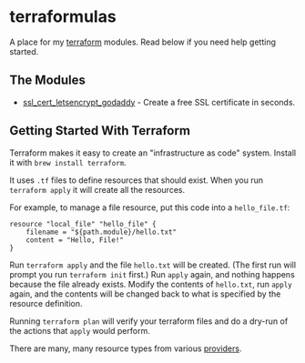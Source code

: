 # terraformulas
A place for my [terraform](https://www.terraform.io/) modules. Read below if you need help getting started.

## The Modules
 - [ssl_cert_letsencrypt_godaddy](./ssl_cert_letsencrypt_godaddy) - Create a free SSL certificate in seconds.

## Getting Started With Terraform

Terraform makes it easy to create an "infrastructure as code" system. Install it with `brew install terraform`.

It uses `.tf` files to define resources that should exist. When you run `terraform apply` it will create all the resources.

For example, to manage a file resource, put this code into a `hello_file.tf`:

    resource "local_file" "hello_file" {
        filename = "${path.module}/hello.txt"
        content = "Hello, File!"
    }

Run `terraform apply` and the file `hello.txt` will be created. (The first run will prompt you run `terraform init` first.) Run `apply` again, and nothing happens because the file already exists. Modify the contents of `hello.txt`, run `apply` again, and the contents will be changed back to what is specified by the resource definition.

Running `terraform plan` will verify your terraform files and do a dry-run of the actions that `apply` would perform.

There are many, many resource types from various [providers](https://www.terraform.io/docs/providers/index.html).
